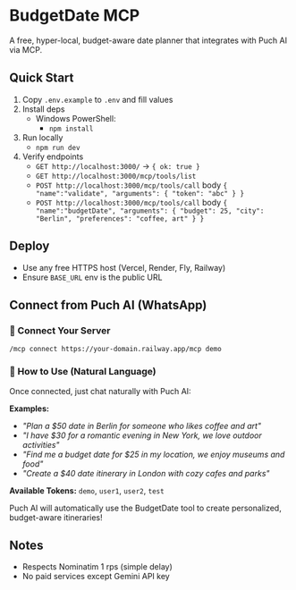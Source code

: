 # BudgetDate MCP

A free, hyper-local, budget-aware date planner that integrates with Puch AI via MCP.

## Quick Start

1. Copy `.env.example` to `.env` and fill values
2. Install deps
   - Windows PowerShell:
     - `npm install`
3. Run locally
   - `npm run dev`
4. Verify endpoints
   - `GET http://localhost:3000/` -> `{ ok: true }`
   - `GET http://localhost:3000/mcp/tools/list`
   - `POST http://localhost:3000/mcp/tools/call` body `{ "name":"validate", "arguments": { "token": "abc" } }`
   - `POST http://localhost:3000/mcp/tools/call` body `{ "name":"budgetDate", "arguments": { "budget": 25, "city": "Berlin", "preferences": "coffee, art" } }`

## Deploy

- Use any free HTTPS host (Vercel, Render, Fly, Railway)
- Ensure `BASE_URL` env is the public URL

## Connect from Puch AI (WhatsApp)

### 🔌 Connect Your Server
```
/mcp connect https://your-domain.railway.app/mcp demo
```

### 💬 How to Use (Natural Language)
Once connected, just chat naturally with Puch AI:

**Examples:**
- *"Plan a $50 date in Berlin for someone who likes coffee and art"*
- *"I have $30 for a romantic evening in New York, we love outdoor activities"*  
- *"Find me a budget date for $25 in my location, we enjoy museums and food"*
- *"Create a $40 date itinerary in London with cozy cafes and parks"*

**Available Tokens:** `demo`, `user1`, `user2`, `test`

Puch AI will automatically use the BudgetDate tool to create personalized, budget-aware itineraries!

## Notes

- Respects Nominatim 1 rps (simple delay)
- No paid services except Gemini API key
